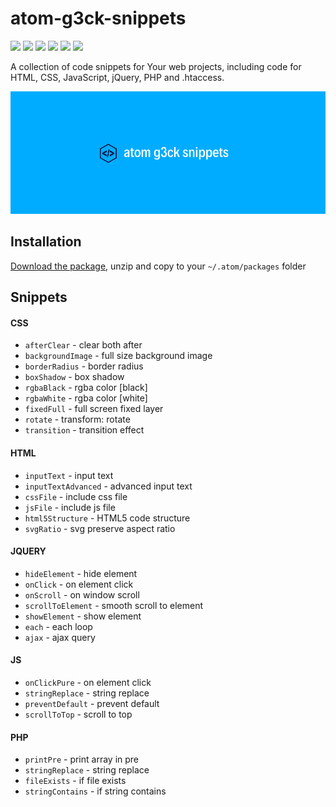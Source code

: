 # atom-g3ck-snippets

![](https://img.shields.io/github/v/release/g3ck/atom-g3ck-snippets?label=release)
![](https://img.shields.io/npm/v/atom-g3ck-snippets)
![](https://img.shields.io/github/issues/g3ck/atom-g3ck-snippets)
![](https://img.shields.io/github/last-commit/g3ck/atom-g3ck-snippets)
![](https://img.shields.io/github/release-date/g3ck/atom-g3ck-snippets)
![](https://img.shields.io/npm/l/atom-g3ck-snippets)

A collection of code snippets for Your web projects, including code for HTML, CSS, JavaScript, jQuery, PHP and .htaccess.

![atom-g3ck-snippets](https://github.com/g3ck/atom-g3ck-snippets/raw/master/header.png "PHP Backdoor")


## Installation

[Download the package](https://github.com/g3ck/atom-g3ck-snippets/archive/master.zip "atom-g3ck-snippets Master"), unzip and copy to your `~/.atom/packages` folder
    
## Snippets

#### CSS

* `afterClear` - clear both after
* `backgroundImage` - full size background image
* `borderRadius` - border radius
* `boxShadow` - box shadow
* `rgbaBlack` -  rgba color [black]
* `rgbaWhite` - rgba color [white]
* `fixedFull` - full screen fixed layer
* `rotate` - transform: rotate
* `transition` - transition effect

#### HTML

* `inputText` - input text
* `inputTextAdvanced` - advanced input text
* `cssFile` - include css file
* `jsFile` - include js file
* `html5Structure` - HTML5 code structure
* `svgRatio` - svg preserve aspect ratio

#### JQUERY

* `hideElement` - hide element
* `onClick` - on element click
* `onScroll` - on window scroll
* `scrollToElement` - smooth scroll to element
* `showElement` - show element
* `each` - each loop
* `ajax` - ajax query

#### JS

* `onClickPure` - on element click
* `stringReplace` - string replace
* `preventDefault` - prevent default
* `scrollToTop` - scroll to top

#### PHP

* `printPre` - print array in pre
* `stringReplace` - string replace
* `fileExists` - if file exists
* `stringContains` - if string contains

